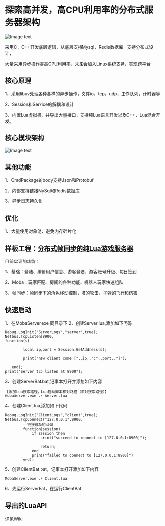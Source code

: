 # 探索高并发，高CPU利用率的分布式服务器架构
![Image text](https://github.com/ZerlenZhang/Moba/blob/master/Images/architest.png)

采用C，C++开发底层逻辑，从底层支持Mysql，Redis数据库，支持分布式设计，

大量采用异步操作提高CPU利用率，未来会加入Linux系统支持，实现跨平台


## 核心原理
1、采用libuv处理各种各样的异步操作，文件io，tcp，udp，工作队列，计时器等

2、Session和Service的解耦和设计

3、内置Lua虚拟机，并导出大量接口，支持纯Lua语言开发以及C++，Lua混合开发。

## 核心模块架构
![Image text](https://github.com/ZerlenZhang/Moba/blob/master/Images/UML_1.png)

## 其他功能
1、CmdPackage的body支持Json和Protobuf

2、内部支持链接MySql和Redis数据库

3、异步日志持久化

## 优化
1、大量使用对象池，避免内存碎片化
## 样板工程：[分布式帧同步的纯Lua游戏服务器](https://github.com/ZerlenZhang/distributed-architecture-of-moba-game-server/tree/master/Server/apps/lua_test/scripts)
目前实现的功能：

1、基础：登陆、编辑用户信息、游客登陆、游客账号升级、每日签到

2、Moba：玩家匹配、房间的各种功能、机器人玩家快速组队

3、帧同步：帧同步下的角色移动控制，塔的攻击，子弹的飞行和伤害

## 快速启动
1、在MobaServer.exe 同目录下
2、创建Server.lua,添加如下代码
~~~
Debug.LogInit("ServerLogs","server",true);
Netbus.TcpListen(8900,
function(s)      
    
        local ip,port = Session.GetAddress(s);
   
        print("new client come ["..ip..":"..port.."]");
 
   end);
print("Server tcp listen at 8900");
~~~
3、创建ServerBat.bat,记事本打开并添加如下内容
~~~
【添加Lua搜索路径，Lua启动脚本相对路径（相对搜索路径）】
MobaServer.exe ./ Server.lua
~~~
4、创建Client.lua,添加如下代码
~~~
Debug.LogInit("ClientLogs","client",true);
Netbus.TcpConnect("127.0.0.1",8900,
		--链接成功的回调
        function(session)
            if session then
                print("succeed to connect to [127.0.0.1:8900]");
                
                return;
            end
            print("failed to connect to [127.0.0.1:8900]")
        end);
~~~
5、创建ClientBat.bat，记事本打开添加如下内容
~~~
MobaServer.exe ./ Client.lua
~~~
6、先运行ServerBat，在运行ClientBat


## 导出的LuaAPI
[详见Wiki](https://github.com/ZerlenZhang/distributed-architecture-of-moba-game-server/wiki/Lua%E6%8E%A5%E5%8F%A3%E6%8C%87%E5%BC%95)


